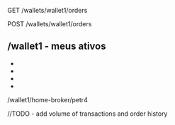 GET /wallets/wallet1/orders

POST /wallets/wallet1/orders


/wallet1 - meus ativos
-
-
-
-
-

/wallet1/home-broker/petr4

//TODO - add volume of transactions and order history
